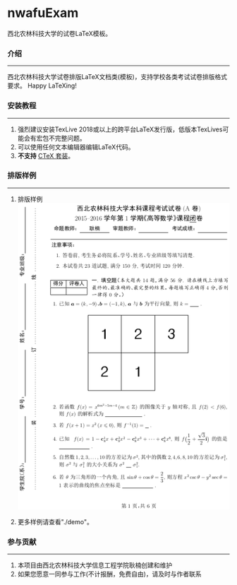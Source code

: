 # nwafuExam
西北农林科技大学的试卷LaTeX模板。

### 介绍
---------------------

西北农林科技大学试卷排版LaTeX文档类(模板)，支持学校各类考试试卷排版格式要求。
Happy LaTeXing!

### 安装教程
---------------------

1. 强烈建议安装TexLive 2018或以上的跨平台LaTeX发行版，低版本TexLives可能会有宏包不完整问题。
2. 可以使用任何文本编辑器编辑LaTeX代码。
2. **不支持** [CTeX 套装](http://www.ctex.org/CTeXDownload)。


### 排版样例
---------------------

1. 排版样例
![](./screenshots/exampaper.png)

2. 更多样例请查看"./demo"。

###  参与贡献
---------------------
1. 本项目由西北农林科技大学信息工程学院耿楠创建和维护
2. 如果您愿意一同参与工作(不计报酬，免费自由)，请及时与作者联系
